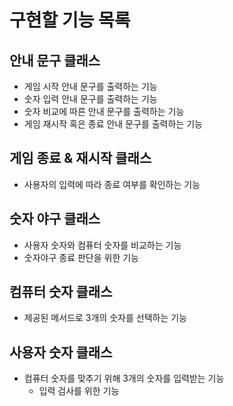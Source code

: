 # 구현할 기능 목록

## 안내 문구 클래스
- 게임 시작 안내 문구를 출력하는 기능
- 숫자 입력 안내 문구를 출력하는 기능
- 숫자 비교에 따른 안내 문구를 출력하는 기능
- 게임 재시작 혹은 종료 안내 문구를 출력하는 기능

## 게임 종료 & 재시작 클래스
- 사용자의 입력에 따라 종료 여부를 확인하는 기능

## 숫자 야구 클래스
- 사용자 숫자와 컴퓨터 숫자를 비교하는 기능
- 숫자야구 종료 판단을 위한 기능

## 컴퓨터 숫자 클래스
- 제공된 메서드로 3개의 숫자를 선택하는 기능

## 사용자 숫자 클래스
- 컴퓨터 숫자를 맞추기 위해 3개의 숫자를 입력받는 기능
    - 입력 검사를 위한 기능
